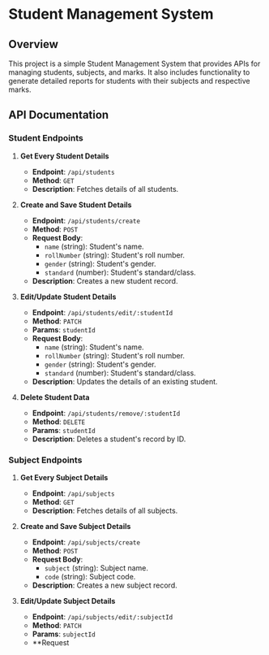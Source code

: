 # Student Management System

## Overview
This project is a simple Student Management System that provides APIs for managing students, subjects, and marks. It also includes functionality to generate detailed reports for students with their subjects and respective marks.

## API Documentation

### Student Endpoints

1. **Get Every Student Details**
   - **Endpoint**: `/api/students`
   - **Method**: `GET`
   - **Description**: Fetches details of all students.

2. **Create and Save Student Details**
   - **Endpoint**: `/api/students/create`
   - **Method**: `POST`
   - **Request Body**:
     - `name` (string): Student's name.
     - `rollNumber` (string): Student's roll number.
     - `gender` (string): Student's gender.
     - `standard` (number): Student's standard/class.
   - **Description**: Creates a new student record.

3. **Edit/Update Student Details**
   - **Endpoint**: `/api/students/edit/:studentId`
   - **Method**: `PATCH`
   - **Params**: `studentId`
   - **Request Body**:
     - `name` (string): Student's name.
     - `rollNumber` (string): Student's roll number.
     - `gender` (string): Student's gender.
     - `standard` (number): Student's standard/class.
   - **Description**: Updates the details of an existing student.

4. **Delete Student Data**
   - **Endpoint**: `/api/students/remove/:studentId`
   - **Method**: `DELETE`
   - **Params**: `studentId`
   - **Description**: Deletes a student's record by ID.

### Subject Endpoints

1. **Get Every Subject Details**
   - **Endpoint**: `/api/subjects`
   - **Method**: `GET`
   - **Description**: Fetches details of all subjects.

2. **Create and Save Subject Details**
   - **Endpoint**: `/api/subjects/create`
   - **Method**: `POST`
   - **Request Body**:
     - `subject` (string): Subject name.
     - `code` (string): Subject code.
   - **Description**: Creates a new subject record.

3. **Edit/Update Subject Details**
   - **Endpoint**: `/api/subjects/edit/:subjectId`
   - **Method**: `PATCH`
   - **Params**: `subjectId`
   - **Request